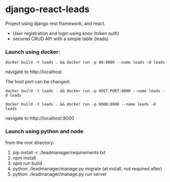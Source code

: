 # django-react-leads
Project using django rest framework, and react.
- User registration and login using knox (token auth)
- secured CRUD API with a simple table (leads)

### Launch using docker:
```shell script
docker build -t leads . && docker run -p 80:8000 --name leads -d leads
``` 
navigate to http://localhost

The host port can be changed:

```shell script
docker build -t leads . && docker run -p HOST_PORT:8000 --name leads -d leads
```
``` 
docker build -t leads . && docker run -p 8000:8000 --name leads -d leads 
```
navigate to http://localhost:8000

### Launch using python and node
from the root directory:
1. pip install -r ./leadmanager/requirements.txt
2. npm install
3. npm run build
4. python ./leadmanager/manage.py migrate (at install, not required after)
5. python ./leadmanager/manage.py run server


